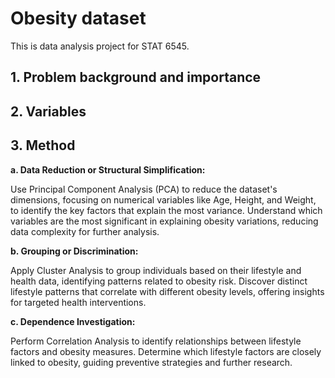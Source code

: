 # Obesity dataset

This is data analysis project for STAT 6545.

## 1. Problem background and importance

## 2. Variables

## 3. Method

**a. Data Reduction or Structural Simplification:**

Use Principal Component Analysis (PCA) to reduce the dataset's dimensions, focusing on numerical variables like Age, Height, and Weight, to identify the key factors that explain the most variance. Understand which variables are the most significant in explaining obesity variations, reducing data complexity for further analysis.

**b. Grouping or Discrimination:**

Apply Cluster Analysis to group individuals based on their lifestyle and health data, identifying patterns related to obesity risk. Discover distinct lifestyle patterns that correlate with different obesity levels, offering insights for targeted health interventions.

**c. Dependence Investigation:**

Perform Correlation Analysis to identify relationships between lifestyle factors and obesity measures. Determine which lifestyle factors are closely linked to obesity, guiding preventive strategies and further research.
